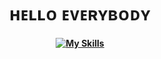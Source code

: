 <h1 align="center">ʜᴇʟʟᴏ ᴇᴠᴇʀʏʙᴏᴅʏ</h1>


<h4 align="center">

   [![My Skills](https://skillicons.dev/icons?i=java,idea,vscode,maven,gradle,mysql&theme=dark)](https://github.com/MishaNeYT)

</h4>
